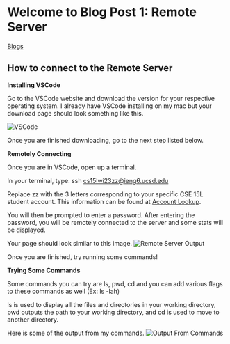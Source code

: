 # Welcome to Blog Post 1: Remote Server

[Blogs](https://ashishsdalvi.github.io/cse15l-lab-reports/testing)

## How to connect to the Remote Server

**Installing VSCode** 

Go to the VSCode website and download the version for your respective operating system. I already have VSCode installing on my mac but your download page should look something like this. 

![VSCode](https://ashishsdalvi.github.io/cse15l-lab-reports/VSCode_Download.png)

Once you are finished downloading, go to the next step listed below. 


**Remotely Connecting**

Once you are in VSCode, open up a terminal.

In your terminal, type: ssh cs15lwi23zz@ieng6.ucsd.edu

Replace zz with the 3 letters corresponding to your specific CSE 15L student account. 
This information can be found at [Account Lookup](https://sdacs.ucsd.edu/~icc/index.php).

You will then be prompted to enter a password. After entering the password, you will be remotely connected to the server 
and some stats will be displayed. 

Your page should look similar to this image.
![Remote Server Output](https://ashishsdalvi.github.io/cse15l-lab-reports/Remote_Server_Output.png)

Once you are finished, try running some commands!

**Trying Some Commands**

Some commands you can try are ls, pwd, cd and you can add various flags to these commands as well (Ex: ls -lah)

ls is used to display all the files and directories in your working directory, pwd outputs the path to your working directory, and cd is used to move to another directory.

Here is some of the output from my commands. 
![Output From Commands](https://ashishsdalvi.github.io/cse15l-lab-reports/Command_Output.png)
